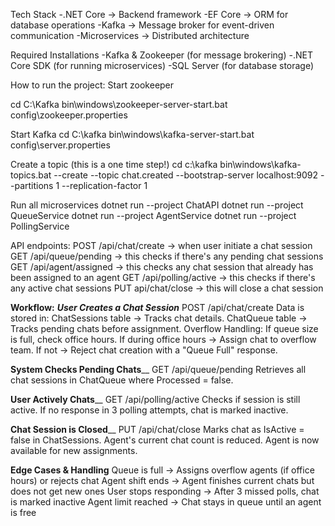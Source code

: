Tech Stack
  -.NET Core → Backend framework
  -EF Core → ORM for database operations
  -Kafka → Message broker for event-driven communication
  -Microservices → Distributed architecture

Required Installations
  -Kafka & Zookeeper (for message brokering)
  -.NET Core SDK (for running microservices)
  -SQL Server (for database storage)
  
How to run the project: 
Start zookeeper

cd C:\Kafka
bin\windows\zookeeper-server-start.bat config\zookeeper.properties

Start Kafka
cd C:\kafka
bin\windows\kafka-server-start.bat config\server.properties

Create a topic (this is a one time step!)
cd c:\kafka
bin\windows\kafka-topics.bat --create --topic chat.created --bootstrap-server localhost:9092 --partitions 1 --replication-factor 1

Run all microservices
dotnet run --project ChatAPI
dotnet run --project QueueService
dotnet run --project AgentService
dotnet run --project PollingService

API endpoints:
POST /api/chat/create -> when user initiate a chat session
GET /api/queue/pending  -> this checks if there's any pending chat sessions
GET /api/agent/assigned -> this checks any chat session that already has been assigned to an agent
GET /api/polling/active -> this checks if there's any active chat sessions
PUT api/chat/close -> this will close a chat session 

**Workflow:**
_**User Creates a Chat Session**_
POST /api/chat/create
Data is stored in:
ChatSessions table → Tracks chat details.
ChatQueue table → Tracks pending chats before assignment.
Overflow Handling:
If queue size is full, check office hours.
If during office hours → Assign chat to overflow team.
If not → Reject chat creation with a "Queue Full" response.

**System Checks Pending Chats**__
GET /api/queue/pending
Retrieves all chat sessions in ChatQueue where Processed = false.

**User Actively Chats**__
GET /api/polling/active
Checks if session is still active.
If no response in 3 polling attempts, chat is marked inactive.

**Chat Session is Closed**__
PUT /api/chat/close
Marks chat as IsActive = false in ChatSessions.
Agent's current chat count is reduced.
Agent is now available for new assignments.

**Edge Cases & Handling**
Queue is full	-> Assigns overflow agents (if office hours) or rejects chat
Agent shift ends -> Agent finishes current chats but does not get new ones
User stops responding	-> After 3 missed polls, chat is marked inactive
Agent limit reached	-> Chat stays in queue until an agent is free



